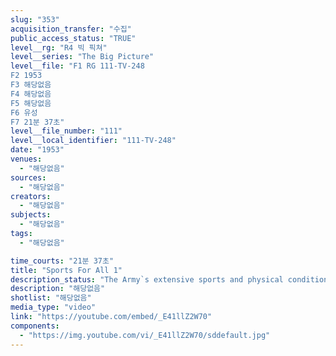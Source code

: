 ```yaml
---
slug: "353"
acquisition_transfer: "수집"
public_access_status: "TRUE"
level__rg: "R4 빅 픽쳐"
level__series: "The Big Picture"
level__file: "F1 RG 111-TV-248
F2 1953
F3 해당없음
F4 해당없음
F5 해당없음
F6 유성
F7 21분 37초"
level__file_number: "111"
level__local_identifier: "111-TV-248"
date: "1953"
venues: 
  - "해당없음"
sources: 
  - "해당없음"
creators: 
  - "해당없음"
subjects: 
  - "해당없음"
tags: 
  - "해당없음"

time_courts: "21분 37초"
title: "Sports For All 1"
description_status: "The Army`s extensive sports and physical conditioning programs."
description: "해당없음"
shotlist: "해당없음"
media_type: "video"
link: "https://youtube.com/embed/_E41llZ2W70"
components: 
  - "https://img.youtube.com/vi/_E41llZ2W70/sddefault.jpg"
---
```

